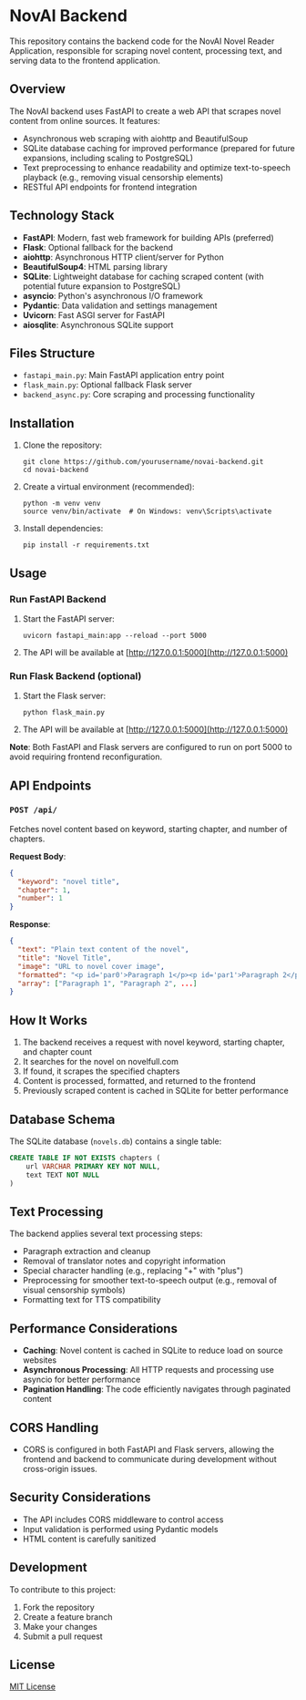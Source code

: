 # NovAI Backend

This repository contains the backend code for the NovAI Novel Reader Application, responsible for scraping novel content, processing text, and serving data to the frontend application.

## Overview

The NovAI backend uses FastAPI to create a web API that scrapes novel content from online sources. It features:

- Asynchronous web scraping with aiohttp and BeautifulSoup
- SQLite database caching for improved performance (prepared for future expansions, including scaling to PostgreSQL)
- Text preprocessing to enhance readability and optimize text-to-speech playback (e.g., removing visual censorship elements)
- RESTful API endpoints for frontend integration

## Technology Stack

- **FastAPI**: Modern, fast web framework for building APIs (preferred)
- **Flask**: Optional fallback for the backend
- **aiohttp**: Asynchronous HTTP client/server for Python
- **BeautifulSoup4**: HTML parsing library
- **SQLite**: Lightweight database for caching scraped content (with potential future expansion to PostgreSQL)
- **asyncio**: Python's asynchronous I/O framework
- **Pydantic**: Data validation and settings management
- **Uvicorn**: Fast ASGI server for FastAPI
- **aiosqlite**: Asynchronous SQLite support

## Files Structure

- `fastapi_main.py`: Main FastAPI application entry point
- `flask_main.py`: Optional fallback Flask server
- `backend_async.py`: Core scraping and processing functionality

## Installation

1. Clone the repository:
   ```
   git clone https://github.com/yourusername/novai-backend.git
   cd novai-backend
   ```

2. Create a virtual environment (recommended):
   ```
   python -m venv venv
   source venv/bin/activate  # On Windows: venv\Scripts\activate
   ```

3. Install dependencies:
   ```
   pip install -r requirements.txt
   ```

## Usage

### Run FastAPI Backend

1. Start the FastAPI server:
   ```
   uvicorn fastapi_main:app --reload --port 5000
   ```

2. The API will be available at [http://127.0.0.1:5000](http://127.0.0.1:5000)

### Run Flask Backend (optional)

1. Start the Flask server:
   ```
   python flask_main.py
   ```

2. The API will be available at [http://127.0.0.1:5000](http://127.0.0.1:5000)

**Note**: Both FastAPI and Flask servers are configured to run on port 5000 to avoid requiring frontend reconfiguration.

## API Endpoints

### `POST /api/`

Fetches novel content based on keyword, starting chapter, and number of chapters.

**Request Body**:
```json
{
  "keyword": "novel title",
  "chapter": 1,
  "number": 1
}
```

**Response**:
```json
{
  "text": "Plain text content of the novel",
  "title": "Novel Title",
  "image": "URL to novel cover image",
  "formatted": "<p id='par0'>Paragraph 1</p><p id='par1'>Paragraph 2</p>...",
  "array": ["Paragraph 1", "Paragraph 2", ...]
}
```

## How It Works

1. The backend receives a request with novel keyword, starting chapter, and chapter count
2. It searches for the novel on novelfull.com
3. If found, it scrapes the specified chapters
4. Content is processed, formatted, and returned to the frontend
5. Previously scraped content is cached in SQLite for better performance

## Database Schema

The SQLite database (`novels.db`) contains a single table:

```sql
CREATE TABLE IF NOT EXISTS chapters (
    url VARCHAR PRIMARY KEY NOT NULL,
    text TEXT NOT NULL
)
```

## Text Processing

The backend applies several text processing steps:
- Paragraph extraction and cleanup
- Removal of translator notes and copyright information
- Special character handling (e.g., replacing "+" with "plus")
- Preprocessing for smoother text-to-speech output (e.g., removal of visual censorship symbols)
- Formatting text for TTS compatibility

## Performance Considerations

- **Caching**: Novel content is cached in SQLite to reduce load on source websites
- **Asynchronous Processing**: All HTTP requests and processing use asyncio for better performance
- **Pagination Handling**: The code efficiently navigates through paginated content

## CORS Handling

- CORS is configured in both FastAPI and Flask servers, allowing the frontend and backend to communicate during development without cross-origin issues.

## Security Considerations

- The API includes CORS middleware to control access
- Input validation is performed using Pydantic models
- HTML content is carefully sanitized

## Development

To contribute to this project:

1. Fork the repository
2. Create a feature branch
3. Make your changes
4. Submit a pull request

## License

[MIT License](LICENSE)

